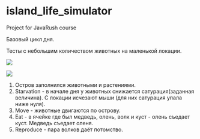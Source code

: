# island_life_simulator
Project for JavaRush course

Базовый цикл дня. 

Тесты с небольшим количеством животных на маленькой локации.

![](C:\Work\island_life_simulator\resources\test1.jpg)

![](C:\Work\island_life_simulator\resources\test2.jpg)


1. Остров заполнился животными и растениями.
2. Starvation - в начале дня у животных снижается сатурация(заданная величина). С локации 
исчезают мыши (для них сатурация упала ниже нуля).
3. Move - животные двигаются по острову.
4. Eat - в ячейке где был медведь, олень, волк и куст - олень съедает куст. Медведь съедает оленя.
5. Reproduce - пара волков даёт потомство. 